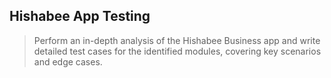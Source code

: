 ## Hishabee App Testing
> Perform an in-depth analysis of the Hishabee Business app and write detailed test cases for the identified modules, covering key scenarios and edge cases.
